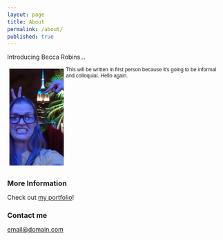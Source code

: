 ```yaml
---
layout: page
title: About
permalink: /about/
published: true
---
```


Introducing Becca Robins...

<html>
<head>
<style type="text/css">
* {margin: 0; padding: 0;}
#container {height: 100%; width:100%; font-size: 0;}
#left, #middle, #right {display: inline-block; *display: inline; zoom: 1; vertical-align: top; font-size: 12px;}
#left {width: 25%; margin: 5px}
#right {width: 70%; font-family:"helvetica"; border: 5px;}
</style>
</head>
<body>
<div id="container">
    <div id="left">
      <img src="https://raw.githubusercontent.com/beccarobins/beccarobins.github.io/master/images/becca-stupid-face.jpg" alt="Photograph of Becca's lovely face with the Empire State Building in the background.">
  </div>
    <div id="right">This will be written in first person because it's going to be informal and colloquial. Hello again.</div>
</div>
</body>
</html>

### More Information

Check out [my portfolio](www.beccarobins.com)!

### Contact me

[email@domain.com](mailto:email@domain.com)
